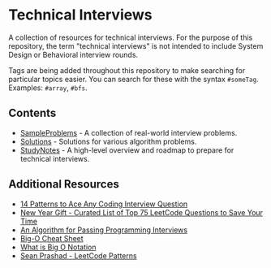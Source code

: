 # Technical Interviews

A collection of resources for technical interviews. For the purpose of this repository, the term "technical interviews" is not intended to include System Design or Behavioral interview rounds.

Tags are being added throughout this repository to make searching for particular topics easier. You can search for these with the syntax `#someTag`. Examples: `#array`, `#bfs`.

## Contents

- [SampleProblems](SampleProblems/) - A collection of real-world interview problems.
- [Solutions](Solutions/) - Solutions for various algorithm problems.
- [StudyNotes](StudyNotes/) - A high-level overview and roadmap to prepare for technical interviews.

## Additional Resources

- [14 Patterns to Ace Any Coding Interview Question](https://hackernoon.com/14-patterns-to-ace-any-coding-interview-question-c5bb3357f6ed)
- [New Year Gift - Curated List of Top 75 LeetCode Questions to Save Your Time](https://www.teamblind.com/post/New-Year-Gift---Curated-List-of-Top-100-LeetCode-Questions-to-Save-Your-Time-OaM1orEU)
- [An Algorithm for Passing Programming Interviews](https://malisper.me/an-algorithm-for-passing-programming-interviews/)
- [Big-O Cheat Sheet](https://www.bigocheatsheet.com/)
- [What is Big O Notation](https://jarednielsen.com/big-o-notation/)
- [Sean Prashad - LeetCode Patterns](https://github.com/SeanPrashad/leetcode-patterns)
